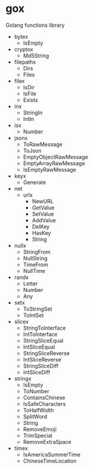 gox
===

Golang functions library

- bytex
  - IsEmpty
- cryptox
  - Md5String
- filepathx
  - Dirs
  - Files
- filex
  - IsDir
  - IsFile
  - Exists
- inx
  - StringIn
  - IntIn
- isx
  - Number
- jsonx
    - ToRawMessage
    - ToJson
    - EmptyObjectRawMessage
    - EmptyArrayRawMessage
    - IsEmptyRawMessage
- keyx
    - Generate
- net
    - urlx
      - NewURL
      - GetValue
      - SetValue
      - AddValue
      - DelKey
      - HasKey
      - String
- nullx
    - StringFrom
    - NullString
    - TimeFrom
    - NullTime
- randx
  - Letter
  - Number
  - Any
- setx
  - ToStringSet
  - ToIntSet
- slicex
  - StringToInterface
  - IntToInterface
  - StringSliceEqual
  - IntSliceEqual
  - StringSliceReverse
  - IntSliceReverse
  - StringSliceDiff
  - IntSliceDiff
- stringx
  - IsEmpty
  - ToNumber
  - ContainsChinese
  - IsSafeCharacters
  - ToHalfWidth
  - SplitWord
  - String
  - RemoveEmoji
  - TrimSpecial
  - RemoveExtraSpace
- timex
  - IsAmericaSummerTime
  - ChineseTimeLocation